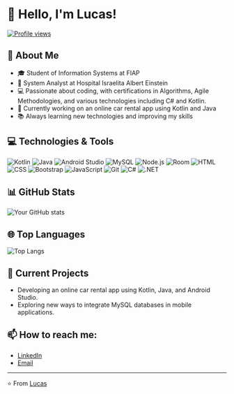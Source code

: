 # 👋 Hello, I'm Lucas!

[![Profile views](https://komarev.com/ghpvc/?username=lucax011&color=blue)](https://github.com/lucax011)

## 🚀 About Me
- 🎓 Student of Information Systems at FIAP
- 💼 System Analyst at Hospital Israelita Albert Einstein
- 💻 Passionate about coding, with certifications in Algorithms, Agile Methodologies, and various technologies including C# and Kotlin.
- 🔧 Currently working on an online car rental app using Kotlin and Java
- 📚 Always learning new technologies and improving my skills

## 💻 Technologies & Tools

![Kotlin](https://img.shields.io/badge/Kotlin-%23F48FB1.svg?style=for-the-badge&logo=kotlin&logoColor=white)
![Java](https://img.shields.io/badge/Java-%23F7DF1E.svg?style=for-the-badge&logo=java&logoColor=black)
![Android Studio](https://img.shields.io/badge/Android%20Studio-%233DDC84.svg?style=for-the-badge&logo=android-studio&logoColor=white)
![MySQL](https://img.shields.io/badge/MySQL-%2300f.svg?style=for-the-badge&logo=mysql&logoColor=white)
![Node.js](https://img.shields.io/badge/Node.js-%23339933.svg?style=for-the-badge&logo=node.js&logoColor=white)
![Room](https://img.shields.io/badge/Room-%233DDC84.svg?style=for-the-badge&logo=android&logoColor=white)
![HTML](https://img.shields.io/badge/HTML-%23E34F26.svg?style=for-the-badge&logo=html5&logoColor=white)
![CSS](https://img.shields.io/badge/CSS-%231572B6.svg?style=for-the-badge&logo=css3&logoColor=white)
![Bootstrap](https://img.shields.io/badge/Bootstrap-%23563D7C.svg?style=for-the-badge&logo=bootstrap&logoColor=white)
![JavaScript](https://img.shields.io/badge/JavaScript-%23F7DF1E.svg?style=for-the-badge&logo=javascript&logoColor=black)
![Git](https://img.shields.io/badge/Git-%23F05033.svg?style=for-the-badge&logo=git&logoColor=white)
![C#](https://img.shields.io/badge/C%23-%23239120.svg?style=for-the-badge&logo=c-sharp&logoColor=white)
![.NET](https://img.shields.io/badge/.NET-%23512BD4.svg?style=for-the-badge&logo=.net&logoColor=white)

## 📊 GitHub Stats

![Your GitHub stats](https://github-readme-stats.vercel.app/api?username=lucax011&show_icons=true&theme=tokyonight)

## 🌐 Top Languages

![Top Langs](https://github-readme-stats.vercel.app/api/top-langs/?username=lucax011&layout=compact&theme=tokyonight)


## 🌱 Current Projects
- Developing an online car rental app using Kotlin, Java, and Android Studio.
- Exploring new ways to integrate MySQL databases in mobile applications.

## 📫 How to reach me:
- [LinkedIn](https://www.linkedin.com/in/lucas-melo-oliveira-063b0a200/)
- [Email](mailto:csdg6924@gmail.com)

---

⭐️ From [Lucas](https://github.com/lucax011)
